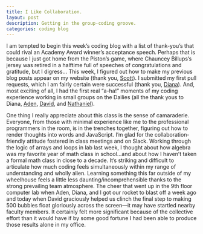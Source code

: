 ```yaml
---
title: I Like Collaboration.
layout: post
description: Getting in the group-coding groove.
categories: coding blog
---
```


I am tempted to begin this week’s coding blog with a list of thank-you’s that could rival an Academy Award winner’s acceptance speech. Perhaps that is because I just got home from the Piston’s game, where Chauncey Billups’s jersey was retired in a halftime full of speeches of congratulations and gratitude, but I digress… This week, I figured out how to make my previous blog posts appear on my website (thank you, [Scott]( http://eng7006.github.io/blog/)). I submitted my first pull requests, which I am fairly certain were successful (thank you, [Diana](http://dianarosenberger.github.io/)). And, most exciting of all, I had the first real “a-ha!” moments of my coding experience working in small groups on the Dailies (all the thank yous to Diana, [Aden](http://adenj86.github.io), [David](http://davidlnowak.github.io), and [Nathaniel](http://nattybee.github.io)).

One thing I really appreciate about this class is the sense of camaraderie. Everyone, from those with minimal experience like me to the professional programmers in the room, is in the trenches together, figuring out how to render thoughts into words and JavaScript. I’m glad for the collaboration-friendly attitude fostered in class meetings and on Slack. Working through the logic of arrays and loops in lab last week, I thought about how algebra was my favorite year of math class in school…and about how I haven’t taken a formal math class in close to a decade. It’s striking and difficult to articulate how much coding feels simultaneously within my range of understanding and wholly alien. Learning something this far outside of my wheelhouse feels a little less daunting/incomprehensible thanks to the strong prevailing team atmosphere. The cheer that went up in the 9th floor computer lab when Aden, Diana, and I got our rocket to blast off a week ago and today when David graciously helped us clinch the final step to making 500 bubbles float gloriously across the screen—it may have startled nearby faculty members. It certainly felt more significant because of the collective effort than it would have if by some good fortune I had been able to produce those results alone in my office.
